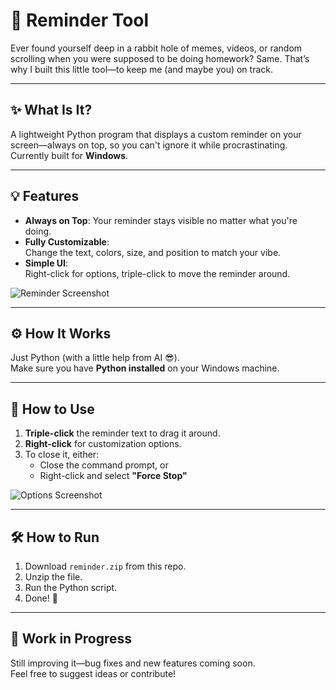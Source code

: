 # 🧠 Reminder Tool  
Ever found yourself deep in a rabbit hole of memes, videos, or random scrolling when you were supposed to be doing homework? Same. That’s why I built this little tool—to keep me (and maybe you) on track.

---

## ✨ What Is It?

A lightweight Python program that displays a custom reminder on your screen—always on top, so you can't ignore it while procrastinating.  
Currently built for **Windows**.

---

## 💡 Features

- **Always on Top**: Your reminder stays visible no matter what you're doing.
- **Fully Customizable**:  
  Change the text, colors, size, and position to match your vibe.
- **Simple UI**:  
  Right-click for options, triple-click to move the reminder around.

![Reminder Screenshot](https://github.com/user-attachments/assets/bfdfd580-d187-432d-8040-53a25ea29a5c)

---

## ⚙️ How It Works

Just Python (with a little help from AI 😎).  
Make sure you have **Python installed** on your Windows machine.

---

## 🚀 How to Use

1. **Triple-click** the reminder text to drag it around.
2. **Right-click** for customization options.
3. To close it, either:
   - Close the command prompt, or  
   - Right-click and select **"Force Stop"**

![Options Screenshot](https://github.com/user-attachments/assets/d9115b27-c8e4-4ef6-83d8-c8d3578ecc72)

---

## 🛠️ How to Run

1. Download `reminder.zip` from this repo.
2. Unzip the file.
3. Run the Python script.
4. Done! 🎉

---

## 🧪 Work in Progress

Still improving it—bug fixes and new features coming soon.  
Feel free to suggest ideas or contribute!
